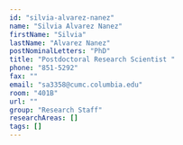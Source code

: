 ```yaml
---
id: "silvia-alvarez-nanez"
name: "Silvia Alvarez Nanez"
firstName: "Silvia"
lastName: "Alvarez Nanez"
postNominalLetters: "PhD"
title: "Postdoctoral Research Scientist "
phone: "851-5292"
fax: ""
email: "sa3358@cumc.columbia.edu"
room: "401B"
url: ""
group: "Research Staff"
researchAreas: []
tags: []
---
```

